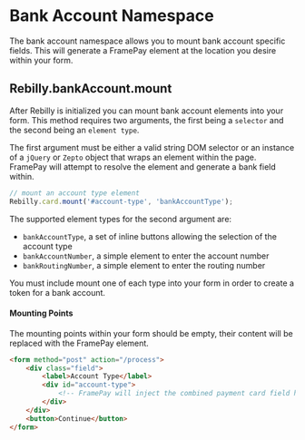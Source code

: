 # Bank Account Namespace

The bank account namespace allows you to mount bank account specific fields. This will generate a FramePay element at the location you desire within your form.


## Rebilly.bankAccount.mount

After Rebilly is initialized you can mount bank account elements into your form. This method requires two arguments, the first being a `selector` and the second being an `element type`.

The first argument must be either a valid string DOM selector or an instance of a `jQuery` or `Zepto` object that wraps an element within the page. FramePay will attempt to resolve the element and generate a bank field within.

```js
// mount an account type element
Rebilly.card.mount('#account-type', 'bankAccountType');
```

The supported element types for the second argument are:

- `bankAccountType`, a set of inline buttons allowing the selection of the account type
- `bankAccountNumber`, a simple element to enter the account number
- `bankRoutingNumber`, a simple element to enter the routing number

You must include mount one of each type into your form in order to create a token for a bank account.


#### Mounting Points
The mounting points within your form should be empty, their content will be replaced with the FramePay element.
```html
<form method="post" action="/process">
    <div class="field">
        <label>Account Type</label>
        <div id="account-type">
            <!-- FramePay will inject the combined payment card field here -->
        </div>
    </div>
    <button>Continue</button>
</form>
```
